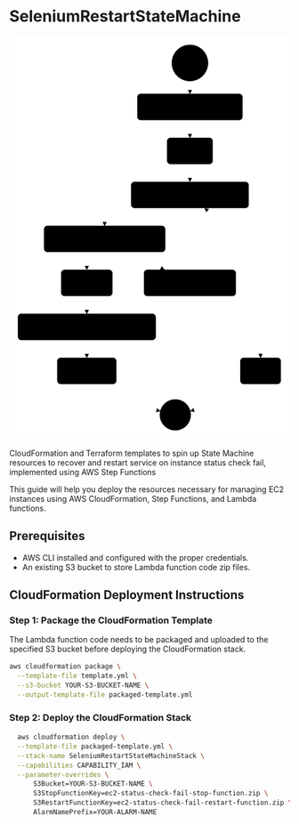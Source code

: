 # SeleniumRestartStateMachine
![Step Function Graph](stepfunctions_graph_webhook.svg)


CloudFormation and Terraform templates to spin up State Machine resources to recover and restart service on instance status check fail, implemented using AWS Step Functions


This guide will help you deploy the resources necessary for managing EC2 instances using AWS CloudFormation, Step Functions, and Lambda functions.

## Prerequisites

- AWS CLI installed and configured with the proper credentials.
- An existing S3 bucket to store Lambda function code zip files.

## CloudFormation Deployment Instructions

### Step 1: Package the CloudFormation Template

The Lambda function code needs to be packaged and uploaded to the specified S3 bucket before deploying the CloudFormation stack.

```bash
aws cloudformation package \
  --template-file template.yml \
  --s3-bucket YOUR-S3-BUCKET-NAME \
  --output-template-file packaged-template.yml
```

### Step 2: Deploy the CloudFormation Stack

```bash
  aws cloudformation deploy \
  --template-file packaged-template.yml \
  --stack-name SeleniumRestartStateMachineStack \
  --capabilities CAPABILITY_IAM \
  --parameter-overrides \
      S3Bucket=YOUR-S3-BUCKET-NAME \
      S3StopFunctionKey=ec2-status-check-fail-stop-function.zip \
      S3RestartFunctionKey=ec2-status-check-fail-restart-function.zip \
      AlarmNamePrefix=YOUR-ALARM-NAME
